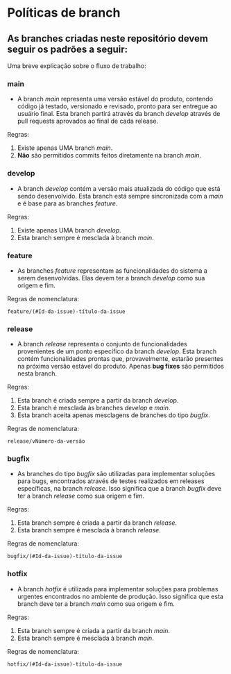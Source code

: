 # Políticas de branch

## As branches criadas neste repositório devem seguir os padrões a seguir:

Uma breve explicação sobre o fluxo de trabalho:
### main

- A branch _main_ representa uma versão estável do produto, contendo código já testado, versionado e revisado, pronto para ser entregue ao usuário final. Esta branch partirá através da branch _develop_ através de pull requests aprovados ao final de cada release.

Regras:

1. Existe apenas UMA branch _main_.
2. **Não** são permitidos commits feitos diretamente na branch _main_.

### develop
- A branch _develop_ contém a versão mais atualizada do código que está sendo desenvolvido. Esta branch está sempre sincronizada com a _main_ e é base para as branches _feature_.

Regras:

1. Existe apenas UMA branch _develop_.
2. Esta branch sempre é mesclada à branch _main_.

### feature
- As branches _feature_ representam as funcionalidades do sistema a serem desenvolvidas. Elas devem ter a branch _develop_ como sua origem e fim.

Regras de nomenclatura:

```
feature/(#Id-da-issue)-título-da-issue
```

### release
- A branch _release_ representa o conjunto de funcionalidades provenientes de um ponto específico da branch _develop_. Esta branch contém funcionalidades prontas que, provavelmente, estarão presentes na próxima versão estável do produto. Apenas **bug fixes** são permitidos nesta branch.

Regras:

1. Esta branch é criada sempre a partir da branch _develop_.
2. Esta branch é mesclada às branches _develop_ e _main_.
3. Esta branch aceita apenas mesclagens de branches do tipo _bugfix_.


Regras de nomenclatura:

```
release/vNúmero-da-versão
```

### bugfix
- As branches do tipo _bugfix_ são utilizadas para implementar soluções para bugs, encontrados através de testes realizados em releases específicas, na branch _release_. Isso significa que a branch _bugfix_ deve ter a branch _release_ como sua origem e fim.

Regras:

1. Esta branch sempre é criada a partir da branch _release_.
2. Esta branch sempre é mesclada à branch _release_.

Regras de nomenclatura:

```
bugfix/(#Id-da-issue)-título-da-issue
```

### hotfix
- A branch _hotfix_ é utilizada para implementar soluções para problemas urgentes encontrados no ambiente de produção. Isso significa que esta branch deve ter a branch _main_ como sua origem e fim.

Regras:

1. Esta branch sempre é criada a partir da branch _main_.
2. Esta branch sempre é mesclada à branch _main_.

Regras de nomenclatura:

```
hotfix/(#Id-da-issue)-título-da-issue
```